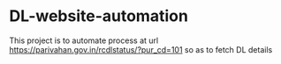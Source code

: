 # DL-website-automation
This project is to automate process at url https://parivahan.gov.in/rcdlstatus/?pur_cd=101 so as to fetch DL details
